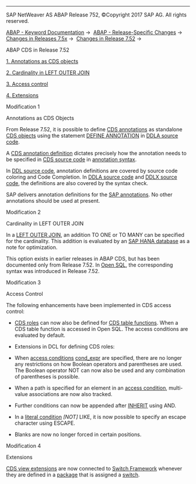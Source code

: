   

* * *

SAP NetWeaver AS ABAP Release 752, ©Copyright 2017 SAP AG. All rights reserved.

[ABAP - Keyword Documentation](https://help.sap.com/doc/abapdocu_752_index_htm/7.52/en-US/abenabap.htm) →  [ABAP - Release-Specific Changes](https://help.sap.com/doc/abapdocu_752_index_htm/7.52/en-US/abennews.htm) →  [Changes in Releases 7.5x](https://help.sap.com/doc/abapdocu_752_index_htm/7.52/en-US/abennews-75.htm) →  [Changes in Release 7.52](https://help.sap.com/doc/abapdocu_752_index_htm/7.52/en-US/abennews-752.htm) → 

ABAP CDS in Release 7.52

[1\. Annotations as CDS objects](#!ABAP_MODIFICATION_1@1@)

[2\. Cardinality in LEFT OUTER JOIN](#!ABAP_MODIFICATION_2@2@)

[3\. Access control](#!ABAP_MODIFICATION_3@3@)

[4\. Extensions](#!ABAP_MODIFICATION_4@4@)

Modification 1

Annotations as CDS Objects

From Release 7.52, it is possible to define [CDS annotations](https://help.sap.com/doc/abapdocu_752_index_htm/7.52/en-US/abencds_annotation_glosry.htm "Glossary Entry") as standalone [CDS objects](https://help.sap.com/doc/abapdocu_752_index_htm/7.52/en-US/abencds_object_glosry.htm "Glossary Entry") using the statement [DEFINE ANNOTATION](https://help.sap.com/doc/abapdocu_752_index_htm/7.52/en-US/abencds_f1_define_annotation.htm) in [DDLA source code](https://help.sap.com/doc/abapdocu_752_index_htm/7.52/en-US/abenddla_source_code_glosry.htm "Glossary Entry").

A [CDS annotation definition](https://help.sap.com/doc/abapdocu_752_index_htm/7.52/en-US/abencds_anno_definition_glosry.htm "Glossary Entry") dictates precisely how the annotation needs to be specified in [CDS source code](https://help.sap.com/doc/abapdocu_752_index_htm/7.52/en-US/abencds_source_code_glosry.htm "Glossary Entry") in [annotation syntax](https://help.sap.com/doc/abapdocu_752_index_htm/7.52/en-US/abencds_annotation_syntax_glosry.htm "Glossary Entry").

In [DDL source code](https://help.sap.com/doc/abapdocu_752_index_htm/7.52/en-US/abenddl_source_code_glosry.htm "Glossary Entry"), annotation definitions are covered by source code coloring and Code Completion. In [DDLA source code](https://help.sap.com/doc/abapdocu_752_index_htm/7.52/en-US/abenddla_source_code_glosry.htm "Glossary Entry") and [DDLX source code](https://help.sap.com/doc/abapdocu_752_index_htm/7.52/en-US/abenddlx_source_code_glosry.htm "Glossary Entry"), the definitions are also covered by the syntax check.

SAP delivers annotation definitions for the [SAP annotations](https://help.sap.com/doc/abapdocu_752_index_htm/7.52/en-US/abensap_annotation_glosry.htm "Glossary Entry"). No other annotations should be used at present.

Modification 2

Cardinality in LEFT OUTER JOIN

In a [LEFT OUTER JOIN](https://help.sap.com/doc/abapdocu_752_index_htm/7.52/en-US/abencds_f1_joined_data_source.htm), an addition TO ONE or TO MANY can be specified for the cardinality. This addition is evaluated by an [SAP HANA database](https://help.sap.com/doc/abapdocu_752_index_htm/7.52/en-US/abenhana_database_glosry.htm "Glossary Entry") as a note for optimization.

This option exists in earlier releases in ABAP CDS, but has been documented only from Release 7.52. In [Open SQL](https://help.sap.com/doc/abapdocu_752_index_htm/7.52/en-US/abennews-752-open_sql.htm), the corresponding syntax was introduced in Release 7.52.

Modification 3

Access Control

The following enhancements have been implemented in CDS access control:

-   [CDS roles](https://help.sap.com/doc/abapdocu_752_index_htm/7.52/en-US/abencds_role_glosry.htm "Glossary Entry") can now also be defined for [CDS table functions](https://help.sap.com/doc/abapdocu_752_index_htm/7.52/en-US/abencds_table_function_glosry.htm "Glossary Entry"). When a CDS table function is accessed in Open SQL. The access conditions are evaluated by default.
    
-   Extensions in DCL for defining CDS roles:
    

-   When [access conditions](https://help.sap.com/doc/abapdocu_752_index_htm/7.52/en-US/abenaccess_condition_glosry.htm "Glossary Entry") [cond\_expr](https://help.sap.com/doc/abapdocu_752_index_htm/7.52/en-US/abencds_dcl_role_cond_expr.htm) are specified, there are no longer any restrictions on how Boolean operators and parentheses are used. The Boolean operator NOT can now also be used and any combination of parentheses is possible.

-   When a path is specified for an element in an [access condition](https://help.sap.com/doc/abapdocu_752_index_htm/7.52/en-US/abenaccess_condition_glosry.htm "Glossary Entry"), multi-value associations are now also tracked.

-   Further conditions can now be appended after [INHERIT](https://help.sap.com/doc/abapdocu_752_index_htm/7.52/en-US/abencds_dcl_role_inherited_rule.htm) using AND.

-   In a [literal condition](https://help.sap.com/doc/abapdocu_752_index_htm/7.52/en-US/abencds_f1_cond_literal.htm) *\[*NOT*\]* LIKE, it is now possible to specify an escape character using ESCAPE.

-   Blanks are now no longer forced in certain positions.
    

Modification 4

Extensions

[CDS view extensions](https://help.sap.com/doc/abapdocu_752_index_htm/7.52/en-US/abencds_view_extend_glosry.htm "Glossary Entry") are now connected to [Switch Framework](https://help.sap.com/doc/abapdocu_752_index_htm/7.52/en-US/abenswitch_framework_glosry.htm "Glossary Entry") whenever they are defined in a [package](https://help.sap.com/doc/abapdocu_752_index_htm/7.52/en-US/abenpackage_glosry.htm "Glossary Entry") that is assigned a [switch](https://help.sap.com/doc/abapdocu_752_index_htm/7.52/en-US/abenswitch_german_glosry.htm "Glossary Entry").
